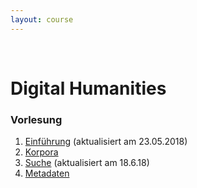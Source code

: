 ```yaml
---
layout: course
---
```


<br>

# Digital Humanities

### Vorlesung
1. [Einführung](/coling_multimedia/ASQ+Digital+Humanities+%281%29+Intro_sh-p-1507.pdf) (aktualisiert am 23.05.2018)
2. [Korpora](/coling_multimedia/ASQ+Digital+Humanities+%282%29+Korpora_sh.pdf)
3. [Suche](/coling_multimedia/ASQ+Digital+Humanities+%283%29+Suche_sh.pdf) (aktualisiert am 18.6.18)
4. [Metadaten](/coling_multimedia/ASQ+Digital+Humanities+%284%29+Metadaten_sh-p-1522.pdf)
